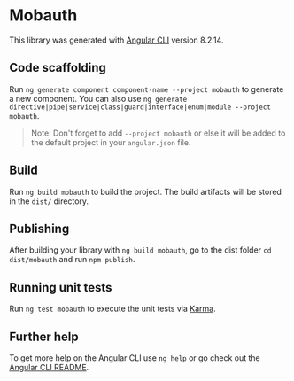 # Mobauth

This library was generated with [Angular CLI](https://github.com/angular/angular-cli) version 8.2.14.

## Code scaffolding

Run `ng generate component component-name --project mobauth` to generate a new component. You can also use `ng generate directive|pipe|service|class|guard|interface|enum|module --project mobauth`.
> Note: Don't forget to add `--project mobauth` or else it will be added to the default project in your `angular.json` file. 

## Build

Run `ng build mobauth` to build the project. The build artifacts will be stored in the `dist/` directory.

## Publishing

After building your library with `ng build mobauth`, go to the dist folder `cd dist/mobauth` and run `npm publish`.

## Running unit tests

Run `ng test mobauth` to execute the unit tests via [Karma](https://karma-runner.github.io).

## Further help

To get more help on the Angular CLI use `ng help` or go check out the [Angular CLI README](https://github.com/angular/angular-cli/blob/master/README.md).
